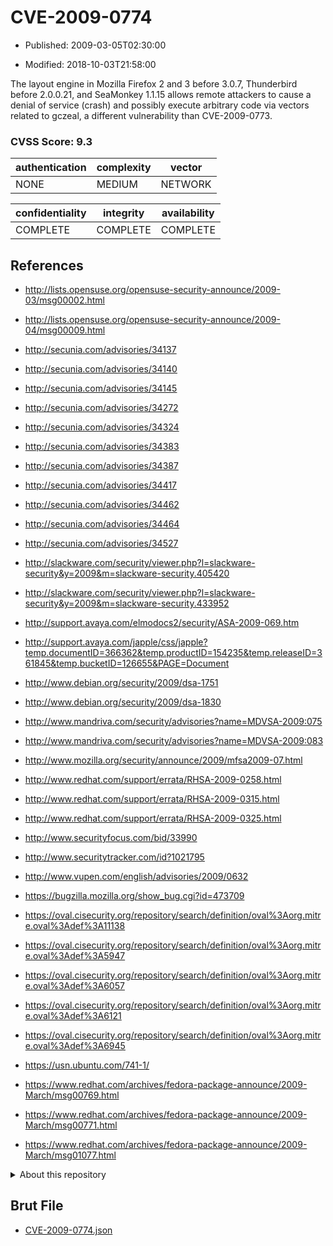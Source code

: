 # CVE-2009-0774

- Published: 2009-03-05T02:30:00

- Modified: 2018-10-03T21:58:00

The layout engine in Mozilla Firefox 2 and 3 before 3.0.7, Thunderbird before 2.0.0.21, and SeaMonkey 1.1.15 allows remote attackers to cause a denial of service (crash) and possibly execute arbitrary code via vectors related to gczeal, a different vulnerability than CVE-2009-0773.

### CVSS Score: **9.3**

| authentication | complexity | vector |
| --- | --- | --- |
| NONE | MEDIUM | NETWORK |

| confidentiality | integrity | availability |
| --- | --- | --- |
| COMPLETE | COMPLETE | COMPLETE |

## References

* http://lists.opensuse.org/opensuse-security-announce/2009-03/msg00002.html

* http://lists.opensuse.org/opensuse-security-announce/2009-04/msg00009.html

* http://secunia.com/advisories/34137

* http://secunia.com/advisories/34140

* http://secunia.com/advisories/34145

* http://secunia.com/advisories/34272

* http://secunia.com/advisories/34324

* http://secunia.com/advisories/34383

* http://secunia.com/advisories/34387

* http://secunia.com/advisories/34417

* http://secunia.com/advisories/34462

* http://secunia.com/advisories/34464

* http://secunia.com/advisories/34527

* http://slackware.com/security/viewer.php?l=slackware-security&y=2009&m=slackware-security.405420

* http://slackware.com/security/viewer.php?l=slackware-security&y=2009&m=slackware-security.433952

* http://support.avaya.com/elmodocs2/security/ASA-2009-069.htm

* http://support.avaya.com/japple/css/japple?temp.documentID=366362&temp.productID=154235&temp.releaseID=361845&temp.bucketID=126655&PAGE=Document

* http://www.debian.org/security/2009/dsa-1751

* http://www.debian.org/security/2009/dsa-1830

* http://www.mandriva.com/security/advisories?name=MDVSA-2009:075

* http://www.mandriva.com/security/advisories?name=MDVSA-2009:083

* http://www.mozilla.org/security/announce/2009/mfsa2009-07.html

* http://www.redhat.com/support/errata/RHSA-2009-0258.html

* http://www.redhat.com/support/errata/RHSA-2009-0315.html

* http://www.redhat.com/support/errata/RHSA-2009-0325.html

* http://www.securityfocus.com/bid/33990

* http://www.securitytracker.com/id?1021795

* http://www.vupen.com/english/advisories/2009/0632

* https://bugzilla.mozilla.org/show_bug.cgi?id=473709

* https://oval.cisecurity.org/repository/search/definition/oval%3Aorg.mitre.oval%3Adef%3A11138

* https://oval.cisecurity.org/repository/search/definition/oval%3Aorg.mitre.oval%3Adef%3A5947

* https://oval.cisecurity.org/repository/search/definition/oval%3Aorg.mitre.oval%3Adef%3A6057

* https://oval.cisecurity.org/repository/search/definition/oval%3Aorg.mitre.oval%3Adef%3A6121

* https://oval.cisecurity.org/repository/search/definition/oval%3Aorg.mitre.oval%3Adef%3A6945

* https://usn.ubuntu.com/741-1/

* https://www.redhat.com/archives/fedora-package-announce/2009-March/msg00769.html

* https://www.redhat.com/archives/fedora-package-announce/2009-March/msg00771.html

* https://www.redhat.com/archives/fedora-package-announce/2009-March/msg01077.html

<details>
<summary>About this repository</summary> 

  This repository is part of the project [Live Hack CVE](https://github.com/Live-Hack-CVE). Main website can be found [www.live-hack.org](https://www.live-hack.org) 
  
  Made by [Sn0wAlice](https://github.com/Sn0wAlice) for the people that care about security and need to have a feed of the latest CVEs. Hope you enjoy it, don't forget to star the repo and follow me on [Twitter](https://twitter.com/Sn0wAlice) and [Github](https://github.com/Sn0wAlice). And that is my [personnal website](https://www.alice-snow.me/)

  - [Home Page](https://github.com/Live-Hack-CVE)
  - [Framework](https://github.com/Live-Hack-CVE/cve-framework)
  - [CVE database](https://github.com/Live-Hack-CVE/full_database)
  - [Changelog](https://github.com/Live-Hack-CVE/Changelog)
</details>

## Brut File

* [CVE-2009-0774.json](https://raw.githubusercontent.com/Live-Hack-CVE/full_database/main/cves/2009/CVE-2009-0774.json)

